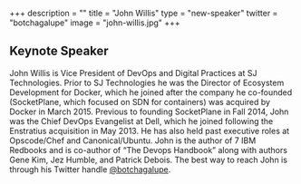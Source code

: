 +++
description = ""
title = "John Willis"
type = "new-speaker"
twitter = "botchagalupe"
image = "john-willis.jpg"
+++
## Keynote Speaker

John Willis is Vice President of DevOps and Digital Practices at SJ Technologies.  Prior to SJ Technologies he was the Director of Ecosystem Development for Docker, which he joined after the company he co-founded (SocketPlane, which focused on SDN for containers) was acquired by Docker in March 2015.  Previous to founding SocketPlane in Fall 2014, John was the Chief DevOps Evangelist at Dell, which he joined following the Enstratius acquisition in May 2013. He has also held past executive roles at Opscode/Chef and Canonical/Ubuntu. John is the author of 7 IBM Redbooks and is co-author of “The Devops Handbook” along with authors Gene Kim, Jez Humble, and Patrick Debois. The best way to reach John is through his Twitter handle [@botchagalupe](https://twitter.com/botchagalupe).